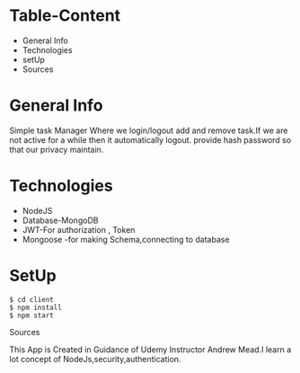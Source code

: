 # Table-Content
* General Info
* Technologies
* setUp
* Sources

# General Info
Simple task Manager Where we login/logout add and remove task.If we are not active for a while then it automatically logout. provide hash password so that our privacy maintain.


# Technologies
* NodeJS 
* Database-MongoDB
* JWT-For authorization , Token
* Mongoose -for making Schema,connecting to database

# SetUp
```
$ cd client
$ npm install
$ npm start
```

Sources

This App is Created in Guidance of Udemy Instructor Andrew Mead.I learn a lot concept of NodeJs,security,authentication.







